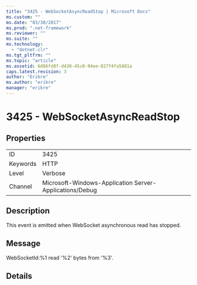 ```yaml
---
title: "3425 - WebSocketAsyncReadStop | Microsoft Docs"
ms.custom: ""
ms.date: "03/30/2017"
ms.prod: ".net-framework"
ms.reviewer: ""
ms.suite: ""
ms.technology: 
  - "dotnet-clr"
ms.tgt_pltfrm: ""
ms.topic: "article"
ms.assetid: 6d86fd8f-d430-45c0-94ee-827f4fa5881a
caps.latest.revision: 3
author: "Erikre"
ms.author: "erikre"
manager: "erikre"
---
```

# 3425 - WebSocketAsyncReadStop
## Properties  
  
|||  
|-|-|  
|ID|3425|  
|Keywords|HTTP|  
|Level|Verbose|  
|Channel|Microsoft-Windows-Application Server-Applications/Debug|  
  
## Description  
 This event is emitted when WebSocket asynchronous read has stopped.  
  
## Message  
 WebSocketId:%1 read '%2' bytes from '%3'.  
  
## Details